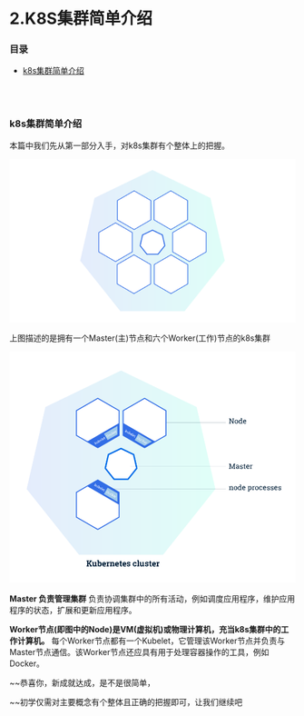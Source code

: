 # 2.K8S集群简单介绍

### 目录

- [k8s集群简单介绍](#k8s集群简单介绍)

</br></br>

### k8s集群简单介绍

本篇中我们先从第一部分入手，对k8s集群有个整体上的把握。

![Kubernetes教程：Kubernetes集群](https://raw.githubusercontent.com/affectalways/Flee-as-a-bird-to-your-mountain/main/img/201.svg)

上图描述的是拥有一个Master(主)节点和六个Worker(工作)节点的k8s集群

![Kubernetes教程：学习Kubernetes基础知识](https://raw.githubusercontent.com/affectalways/Flee-as-a-bird-to-your-mountain/main/img/202.svg)

**Master 负责管理集群** 负责协调集群中的所有活动，例如调度应用程序，维护应用程序的状态，扩展和更新应用程序。

**Worker节点(即图中的Node)是VM(虚拟机)或物理计算机，充当k8s集群中的工作计算机。** 每个Worker节点都有一个Kubelet，它管理该Worker节点并负责与Master节点通信。该Worker节点还应具有用于处理容器操作的工具，例如Docker。

~~恭喜你，新成就达成，是不是很简单，

~~初学仅需对主要概念有个整体且正确的把握即可，让我们继续吧